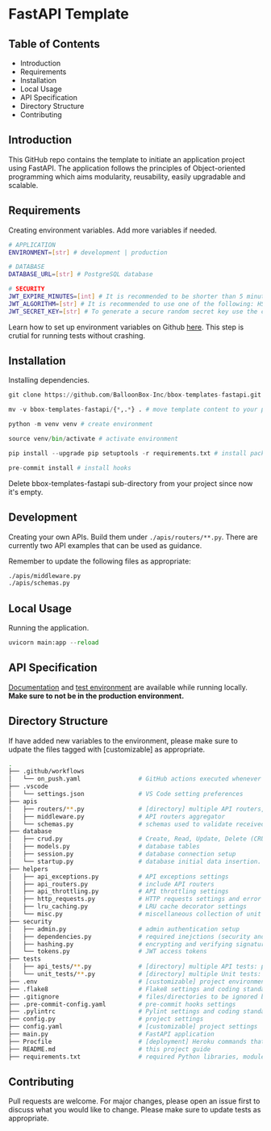# FastAPI Template

## Table of Contents

- Introduction
- Requirements
- Installation
- Local Usage
- API Specification
- Directory Structure
- Contributing

## Introduction

This GitHub repo contains the template to initiate an application project using FastAPI. The application follows the principles of Object-oriented programming which aims modularity, reusability, easily upgradable and scalable.

## Requirements

Creating environment variables. Add more variables if needed.

```bash
# APPLICATION
ENVIRONMENT=[str] # development | production

# DATABASE
DATABASE_URL=[str] # PostgreSQL database

# SECURITY
JWT_EXPIRE_MINUTES=[int] # It is recommended to be shorter than 5 minutes
JWT_ALGORITHM=[str] # It is recommended to use one of the following: HS256 | RS256 | HS512 | RS512
JWT_SECRET_KEY=[str] # To generate a secure random secret key use the command: openssl rand -hex <256 or 512 depending on algo used>
```

Learn how to set up environment variables on Github [here](https://adamtheautomator.com/github-actions-environment-variables/#Managing_Environment_Variables_via_GitHub_Actions_environment_variables_and_Secrets). This step is crutial for running tests without crashing.

## Installation

Installing dependencies.

```python
git clone https://github.com/BalloonBox-Inc/bbox-templates-fastapi.git # clone template to your project directory as a sub-directory

mv -v bbox-templates-fastapi/{*,.*} . # move template content to your project root directory (out of the cloned sub-directory)

python -m venv venv # create environment

source venv/bin/activate # activate environment

pip install --upgrade pip setuptools -r requirements.txt # install packages

pre-commit install # install hooks
```

Delete bbox-templates-fastapi sub-directory from your project since now it's empty.

## Development

Creating your own APIs. Build them under `./apis/routers/**.py`. There are currently two API examples that can be used as guidance.

Remember to update the following files as appropriate:

```bash
./apis/middleware.py
./apis/schemas.py
```

## Local Usage

Running the application.

```python
uvicorn main:app --reload
```

## API Specification

[Documentation](http://127.0.0.1:8000/redoc) and [test environment](http://127.0.0.1:8000/docs) are available while running locally. **Make sure to not be in the production environment.**

## Directory Structure

If have added new variables to the environment, please make sure to udpate the files tagged with [customizable] as appropriate.

```bash
.
├── .github/workflows
│   └── on_push.yaml                # GitHub actions executed whenever a push is made (quality and test checks)
├── .vscode
│   └── settings.json               # VS Code setting preferences
├── apis
│   ├── routers/**.py               # [directory] multiple API routers, including webhooks
│   ├── middleware.py               # API routers aggregator
│   └── schemas.py                  # schemas used to validate received data and reformat it before sending back to the client/browser (http requests/responses)
├── database
│   ├── crud.py                     # Create, Read, Update, Delete (CRUD) operations to manage data elements of relational databases
│   ├── models.py                   # database tables
│   ├── session.py                  # database connection setup
│   └── startup.py                  # database initial data insertion.
├── helpers
│   ├── api_exceptions.py           # API exceptions settings
│   ├── api_routers.py              # include API routers
│   ├── api_throttling.py           # API throttling settings
│   ├── http_requests.py            # HTTP requests settings and error handling
│   ├── lru_caching.py              # LRU cache decorator settings
│   └── misc.py                     # miscellaneous collection of unit functions
├── security
│   ├── admin.py                    # admin authentication setup
│   ├── dependencies.py             # required inejctions (security and authentication) to happen before running an API router
│   ├── hashing.py                  # encrypting and verifying signatures
│   └── tokens.py                   # JWT access tokens
├── tests
│   ├── api_tests/**.py             # [directory] multiple API tests: process of checking the functionality, reliability, performance, and security of the programming interfaces
│   └── unit_tests/**.py            # [directory] multiple Unit tests: process of checking each individual units of source code
├── .env                            # [customizable] project environment variables
├── .flake8                         # Flake8 settings and coding standards on a module-by-module basis
├── .gitignore                      # files/directories to be ignored by GitHub when commiting code
├── .pre-commit-config.yaml         # pre-commit hooks settings
├── .pylintrc                       # Pylint settings and coding standards on a module-by-module basis
├── config.py                       # project settings
├── config.yaml                     # [customizable] project settings
├── main.py                         # FastAPI application
├── Procfile                        # [deployment] Heroku commands that are executed by the dyno's app on startup
├── README.md                       # this project guide
├── requirements.txt                # required Python libraries, modules, and packages to run and deploy the project
```

## Contributing

Pull requests are welcome. For major changes, please open an issue first to discuss what you would like to change. Please make sure to update tests as appropriate.
